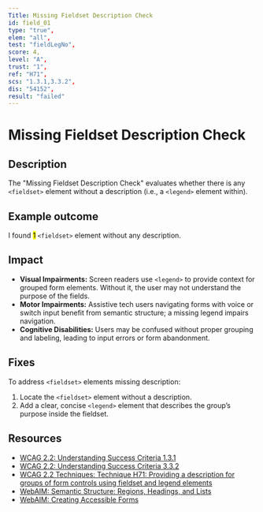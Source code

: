 ```yaml
---
Title: Missing Fieldset Description Check
id: field_01
type: "true",
elem: "all",
test: "fieldLegNo",
score: 4,
level: "A",
trust: "1",
ref: "H71",
scs: "1.3.1,3.3.2",
dis: "54152",
result: "failed"
---
```


# Missing Fieldset Description Check

## Description

The "Missing Fieldset Description Check" evaluates whether there is any <code>&lt;fieldset&gt;</code> element without a description (i.e., a <code>&lt;legend&gt;</code> element within).

## Example outcome

I found <mark>1</mark> <code>&lt;fieldset&gt;</code> element without any description.

## Impact

- **Visual Impairments:** Screen readers use <code>&lt;legend&gt;</code> to provide context for grouped form elements. Without it, the user may not understand the purpose of the fields.
- **Motor Impairments:** Assistive tech users navigating forms with voice or switch input benefit from semantic structure; a missing legend impairs navigation.
- **Cognitive Disabilities:** Users may be confused without proper grouping and labeling, leading to input errors or form abandonment.

## Fixes

To address <code>&lt;fieldset&gt;</code> elements missing description:

1. Locate the <code>&lt;fieldset&gt;</code> element without a description.
2. Add a clear, concise <code>&lt;legend&gt;</code> element that describes the group’s purpose inside the fieldset.

## Resources

- [WCAG 2.2: Understanding Success Criteria 1.3.1](https://www.w3.org/WAI/WCAG22/Understanding/info-and-relationships)
- [WCAG 2.2: Understanding Success Criteria 3.3.2](https://www.w3.org/WAI/WCAG22/Understanding/labels-or-instructions)
- [WCAG 2.2 Techniques: Technique H71: Providing a description for groups of form controls using fieldset and legend elements](https://www.w3.org/WAI/WCAG22/Techniques/html/H71)
- [WebAIM: Semantic Structure: Regions, Headings, and Lists](https://webaim.org/techniques/semanticstructure/)
- [WebAIM: Creating Accessible Forms](https://webaim.org/techniques/forms/)

